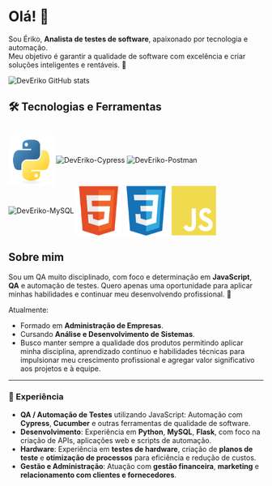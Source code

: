 # Olá! 👋  
Sou Ériko, **Analista de testes de software**, apaixonado por tecnologia e automação.  
Meu objetivo é garantir a qualidade de software com excelência e criar soluções inteligentes e rentáveis. 🚀  

![DevEriko GitHub stats](https://github-readme-stats.vercel.app/api?username=DevEriko&theme=midnight-purple&show_icons=true)
## 🛠️ Tecnologias e Ferramentas

<div style="display: inline_block"><br>
  <img align="center" alt="DevEriko-Python" height="100" width="90" src="https://raw.githubusercontent.com/devicons/devicon/master/icons/python/python-original.svg">  
  <img align="center" alt="DevEriko-Cypress" height="100" width="90" src="https://cdn.jsdelivr.net/gh/devicons/devicon@latest/icons/cypressio/cypressio-original.svg" />  
  <img align="center" alt="DevEriko-Postman" height="100" width="90" src="https://cdn.jsdelivr.net/gh/devicons/devicon@latest/icons/postman/postman-original.svg" />  
  <img align="center" alt="DevEriko-MySQL" height="100" width="90" src="https://cdn.jsdelivr.net/gh/devicons/devicon@latest/icons/mysql/mysql-original.svg" />  
  <img align="center" alt="DevEriko-HTML" height="100" width="90" src="https://raw.githubusercontent.com/devicons/devicon/master/icons/html5/html5-original.svg">
  <img align="center" alt="DevEriko-CSS" height="100" width="90" src="https://raw.githubusercontent.com/devicons/devicon/master/icons/css3/css3-original.svg">  
  <img align="center" alt="DevEriko-Js" height="100" width="90" src="https://raw.githubusercontent.com/devicons/devicon/master/icons/javascript/javascript-plain.svg">   
</div>



## Sobre mim
Sou um QA muito disciplinado, com foco e determinação em **JavaScript**, **QA** e automação de testes. 
Quero apenas uma oportunidade para aplicar minhas habilidades e continuar meu desenvolvendo profissional. 🌱  

Atualmente:  
- Formado em **Administração de Empresas**.  
- Cursando **Análise e Desenvolvimento de Sistemas**.  
- Busco manter sempre a qualidade dos produtos permitindo aplicar minha disciplina, aprendizado contínuo e habilidades técnicas para impulsionar meu crescimento profissional e agregar valor significativo aos projetos e à equipe.  

---

### 💼 Experiência

- **QA / Automação de Testes** utilizando JavaScript: Automação com **Cypress**, **Cucumber** e outras ferramentas de qualidade de software.    
- **Desenvolvimento**: Experiência em **Python**, **MySQL**, **Flask**, com foco na criação de APIs, aplicações web e scripts de automação.
- **Hardware**: Experiência em **testes de hardware**, criação de **planos de teste** e **otimização de processos** para eficiência e redução de custos.  
- **Gestão e Administração**: Atuação com **gestão financeira**, **marketing** e **relacionamento com clientes e fornecedores**.
